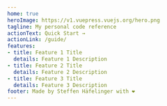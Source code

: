 ```yaml
---
home: true
heroImage: https://v1.vuepress.vuejs.org/hero.png
tagline: My personal code reference
actionText: Quick Start →
actionLink: /guide/
features:
- title: Feature 1 Title
  details: Feature 1 Description
- title: Feature 2 Title
  details: Feature 2 Description
- title: Feature 3 Title
  details: Feature 3 Description
footer: Made by Steffen Häfelinger with ❤️
---
```

